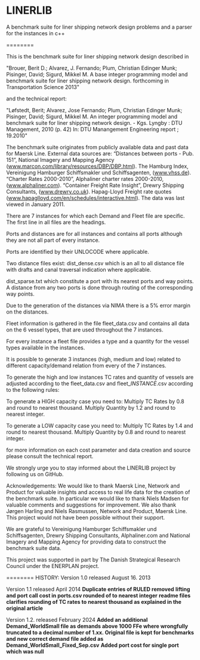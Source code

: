 LINERLIB
========

A benchmark suite for liner shipping network design problems and a parser for the instances in c++
 
========

This is the benchmark suite for liner shipping network design described in

"Brouer, Berit D.; Alvarez, J. Fernando; Plum, Christian Edinger Munk; Pisinger, David; Sigurd, Mikkel M.
A base integer programming model and benchmark suite for liner shipping network design. forthcoming in Transportation Science 2013" 

and the technical report:
 
"Løfstedt, Berit; Alvarez, Jose Fernando; Plum, Christian Edinger Munk; Pisinger, David; Sigurd, Mikkel M.
An integer programming model and benchmark suite for liner shipping network design. - Kgs. Lyngby : DTU Management, 2010 (p. 42)
In: DTU Manangement Engineering report ; 19.2010"

The benchmark suite originates from publicly available data and past data for Maersk Line.
External data sources are: “Distances between ports - Pub. 151”, National Imagery and Mapping
Agency (www.marcon.com/library/resources/DBP/DBP.html).
The Hamburg Index, Vereinigung Hamburger Schiffsmakler und Schiffsagenten, (www.vhss.de).
“Charter Rates 2000-2010”, Alphaliner charter rates 2000-2010, (www.alphaliner.com).
“Container Freight Rate Insight”, Drewry Shipping Consultants, (www.drewry.co.uk).
Hapag-Lloyd Freight rate quotes (www.hapaglloyd.com/en/schedules/interactive.html). 
The data was last viewed in January 2011.

There are 7 instances for which each Demand and Fleet file are specific. The first line in all files are the headings. 

Ports and distances are for all instances and contains all ports although they are not all part of every instance.

Ports are identified by their UNLOCODE where applicable.

Two distance files exist: dist_dense.csv which is an all to all distance file with drafts and canal traversal indication where applicable.

dist_sparse.txt which constitute a port with its nearest ports and way points. A distance from any two ports is done through routing of the corresponding way points. 

Due to the generation of the distances via NIMA there is a 5% error margin on the distances.

Fleet information is gathered in the file  fleet_data.csv and contains all data on the 6 vessel types, that are used throughout the 7 instances.

For every instance a fleet file provides a type and a quantity for the vessel types available  in the instances.

It is possible to generate 3 instances (high, medium and low) related to different capacity/demand relation from every of the 7 instances.

To generate the high and low instances TC rates and quantity of vessels are adjusted according to the fleet_data.csv and fleet_$INSTANCE$.csv according to the following rules:

To generate a HIGH capacity case you need to:
Multiply TC Rates by 0.8 and round to nearest thousand.
Multiply Quantity by 1.2 and round to nearest integer.

To generate a LOW capacity case you need to:
Multiply TC Rates by 1.4 and round to nearest thousand.
Multiply Quantity by 0.8 and round to nearest integer.

for more information on each cost parameter and data creation and source please consult the technical report.

We strongly urge you to stay informed about the LINERLIB project by following us on GitHub.

Acknowledgements:
We would like to thank Maersk Line, Network and Product for valuable insights and access to real
life data for the creation of the benchmark suite. In particular we would like to thank Niels Madsen
for valuable comments and suggestions for improvement. We also thank Jørgen Harling and Niels Rasmussen, Network and Product, Maersk Line.
This project would not have been possible without their support. 

We are grateful to Vereinigung Hamburger Schiffsmakler und Schiffsagenten, Drewry Shipping Consultants, Alphaliner.com and
National Imagery and Mapping Agency for providing data to construct the benchmark suite data. 

This project was supported in part by The Danish Strategical Research Council under the ENERPLAN project.

========
HISTORY:
Version 1.0 released August 16. 2013

Version 1.1 released April  2014
**Duplicate entries of RULED removed**
**lifting and port call cost in ports.csv rounded of to nearest integer**
**readme files clarifies rounding of TC rates to nearest thousand as explained in the original article**

Version 1.2. released February 2024
**Added an additional Demand_WorldSmall file as demands above 1000 FFe where wrongfully truncated to a decimal number of 1.xx. Original file is kept for benchmarks and new correct demand file added as Demand_WorldSmall_Fixed_Sep.csv**
**Added port cost for single port which was null**

